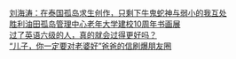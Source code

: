   
[刘海涛：在泰国孤岛求生创作，只剩下牛鬼蛇神与弱小的我互处](http://www.dianyue.me/archives/609/37fwyco932cxh8fr/)  
[胜利油田孤岛管理中心老年大学建校10周年书画展](http://www.dianyue.me/archives/999/g2mtohwhwi7b0niy/)  
[过了英语六级的人，真的就会过得更好吗？](http://www.dianyue.me/archives/317/bscejaqp7uxafa9l/)  
[“儿子，你一定要对老婆好”爸爸的信刷爆朋友圈](http://www.dianyue.me/archives/504/jh2awv1km9s32ry0/)